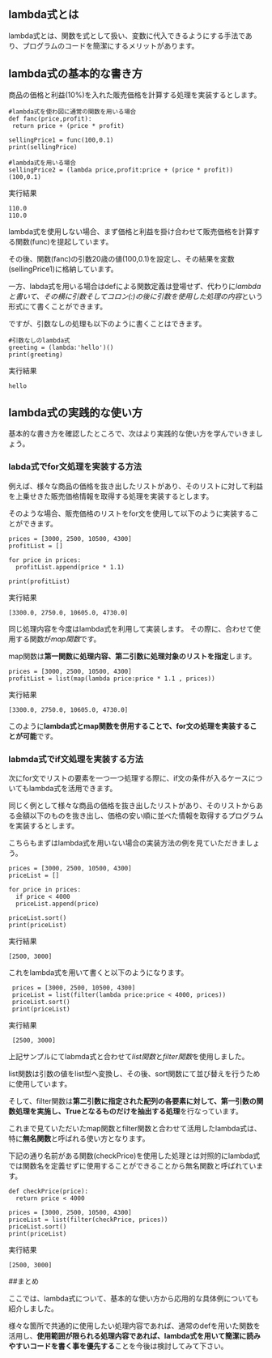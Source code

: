## lambda式とは

lambda式とは、関数を式として扱い、変数に代入できるようにする手法であり、プログラムのコードを簡潔にするメリットがあります。

## lambda式の基本的な書き方
商品の価格と利益(10%)を入れた販売価格を計算する処理を実装するとします。

    #lambda式を使わ図に通常の関数を用いる場合
    def fanc(price,profit):
     return price + (price * profit)

    sellingPrice1 = func(100,0.1)
    print(sellingPrice)

    #lambda式を用いる場合
    sellingPrice2 = (lambda price,profit:price + (price * profit))(100,0.1)

実行結果

    110.0
    110.0

lambda式を使用しない場合、まず価格と利益を掛け合わせて販売価格を計算する関数(func)を提起しています。

その後、関数(fanc)の引数20歳の値(100,0.1)を設定し、その結果を変数(sellingPrice1)に格納しています。

一方、labda式を用いる場合はdefによる関数定義は登場せず、代わりに*lambdaと書いて、その横に引数そしてコロン(:)の後に引数を使用した処理の内容*という形式にて書くことができます。

ですが、引数なしの処理も以下のように書くことはできます。

    #引数なしのlambda式
    greeting = (lambda:'hello')()
    print(greeting)

実行結果

    hello

## lambda式の実践的な使い方

基本的な書き方を確認したところで、次はより実践的な使い方を学んでいきましょう。

### labda式でfor文処理を実装する方法

例えば、様々な商品の価格を抜き出したリストがあり、そのリストに対して利益を上乗せきた販売価格情報を取得する処理を実装するとします。

そのような場合、販売価格のリストをfor文を使用して以下のように実装することができます。

    prices = [3000, 2500, 10500, 4300]
    profitList = []

    for price in prices:
      profitList.append(price * 1.1)

    print(profitList)

実行結果

    [3300.0, 2750.0, 10605.0, 4730.0]

同じ処理内容を今度はlambda式を利用して実装します。
その際に、合わせて使用する関数が*map関数*です。

map関数は**第一関数に処理内容、第二引数に処理対象のリストを指定**します。

    prices = [3000, 2500, 10500, 4300]
    profitList = list(map(lambda price:price * 1.1 , prices))

実行結果

    [3300.0, 2750.0, 10605.0, 4730.0]

このように**lambda式とmap関数を併用することで、for文の処理を実装することが可能**です。

### labmda式でif文処理を実装する方法
次にfor文でリストの要素を一つ一つ処理する際に、if文の条件が入るケースについてもlambda式を活用できます。

同じく例として様々な商品の価格を抜き出したリストがあり、そのリストからある金額以下のものを抜き出し、価格の安い順に並べた情報を取得するプログラムを実装するとします。

こちらもまずはlambda式を用いない場合の実装方法の例を見ていただきましょう。

    prices = [3000, 2500, 10500, 4300]
    priceList = []

    for price in prices:
      if price < 4000
      priceList.append(price)

    priceList.sort()
    print(priceList)


実行結果

    [2500, 3000]

これをlambda式を用いて書くと以下のようになります。

     prices = [3000, 2500, 10500, 4300]
     priceList = list(filter(lambda price:price < 4000, prices))
     priceList.sort()
     print(priceList)

実行結果

     [2500, 3000]

上記サンプルにてlabmda式と合わせて*list関数*と*filter関数*を使用しました。

list関数は引数の値をlist型へ変換し、その後、sort関数にて並び替えを行うために使用しています。

そして、filter関数は**第二引数に指定された配列の各要素に対して、第一引数の関数処理を実施し、Trueとなるものだけを抽出する処理**を行なっています。

これまで見ていただいたmap関数とfilter関数と合わせて活用したlambda式は、特に**無名関数**と呼ばれる使い方となります。

下記の通り名前がある関数(checkPrice)を使用した処理とは対照的にlambda式では関数名を定義せずに使用することができることから無名関数と呼ばれています。

    def checkPrice(price):
      return price < 4000

    prices = [3000, 2500, 10500, 4300]
    priceList = list(filter(checkPrice, prices))
    priceList.sort()
    print(priceList)

実行結果

    [2500, 3000]

##まとめ

ここでは、lambda式について、基本的な使い方から応用的な具体例についても紹介しました。

様々な箇所で共通的に使用したい処理内容であれば、通常のdefを用いた関数を活用し、**使用範囲が限られる処理内容であれば、lambda式を用いて簡潔に読みやすいコードを書く事を優先する**ことを今後は検討してみて下さい。
